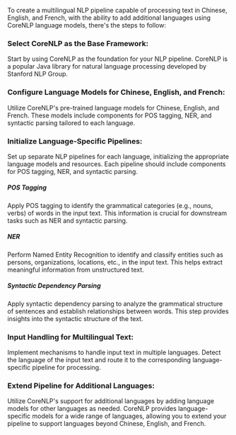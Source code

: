 To create a multilingual NLP pipeline capable of processing text in Chinese, English, and French, with the ability to add additional languages using CoreNLP language models, there's the steps to follow:

### Select CoreNLP as the Base Framework: 
Start by using CoreNLP as the foundation for your NLP pipeline. CoreNLP is a popular Java library for natural language processing developed by Stanford NLP Group.
### Configure Language Models for Chinese, English, and French: 
Utilize CoreNLP's pre-trained language models for Chinese, English, and French. These models include components for POS tagging, NER, and syntactic parsing tailored to each language.
### Initialize Language-Specific Pipelines: 
Set up separate NLP pipelines for each language, initializing the appropriate language models and resources. Each pipeline should include components for POS tagging, NER, and syntactic parsing.
##### POS Tagging
Apply POS tagging to identify the grammatical categories (e.g., nouns, verbs) of words in the input text. This information is crucial for downstream tasks such as NER and syntactic parsing.
##### NER
Perform Named Entity Recognition to identify and classify entities such as persons, organizations, locations, etc., in the input text. This helps extract meaningful information from unstructured text.
##### Syntactic Dependency Parsing 
Apply syntactic dependency parsing to analyze the grammatical structure of sentences and establish relationships between words. This step provides insights into the syntactic structure of the text.
### Input Handling for Multilingual Text: 
Implement mechanisms to handle input text in multiple languages. Detect the language of the input text and route it to the corresponding language-specific pipeline for processing.
### Extend Pipeline for Additional Languages: 
Utilize CoreNLP's support for additional languages by adding language models for other languages as needed. CoreNLP provides language-specific models for a wide range of languages, allowing you to extend your pipeline to support languages beyond Chinese, English, and French.